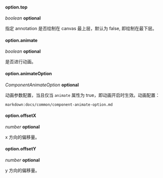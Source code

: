 #### option.top

<description> _boolean_ **optional**</description>

指定 annotation 是否绘制在 canvas 最上层，默认为 false, 即绘制在最下层。

#### option.animate

<description> _boolean_ **optional**</description>

是否进行动画。

#### option.animateOption

<description> _ComponentAnimateOption_ **optional**</description>

动画参数配置，当且仅当 `animate` 属性为 true，即动画开启时生效。动画配置：

`markdown:docs/common/component-animate-option.md`

#### option.offsetX

<description> _number_ **optional**</description>

x 方向的偏移量。

#### option.offsetY

<description> _number_ **optional**</description>

y 方向的偏移量。
